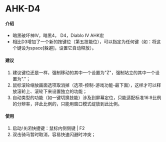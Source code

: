 # AHK-D4

#### 介绍
* 暗黑破坏神IV，暗黑4， D4，Diablo IV AHK宏
* 相比D3增加了一个新的按键位（第五技能位），可以指定为任何键（如：将这个键设为space[躲避]，设置它自动释放）。

#### 建议

1.  建议键位还是一样，强制移动的其中一个设置为"Z"，强制站立的其中一个设置为"."；
2.  鼠标滚轮缩放画面选项取消掉（选项-控制-游戏功能-最下面），这样才可以释放滚轮上、滚轮下来设置独立的功能；
3.  自动类型的功能（如一键切换技能）涉及到屏幕定位，只能适配标准16:9比例的分辨率，非此比例的，只能用窗口模式绽放到此比例。

#### 使用

1.  启动/关闭快捷键：鼠标内侧侧键 | F2
2.  双击骑马暂时取消，容易快速闪避时冲突；